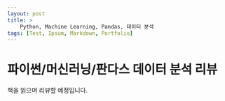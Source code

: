 ```yaml
---
layout: post
title: >
    Python, Machine Learning, Pandas, 데이터 분석
tags: [Test, Ipsum, Markdown, Portfolio]
---
```


# 파이썬/머신러닝/판다스 데이터 분석 리뷰

책을 읽으며 리뷰할 예정입니다.



